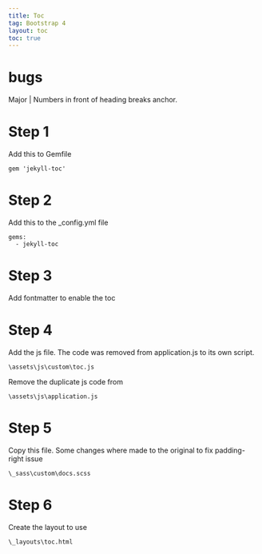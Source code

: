 ```yaml
---
title: Toc
tag: Bootstrap 4
layout: toc
toc: true
---
```


# bugs
Major | Numbers in front of heading breaks anchor.

# Step 1

Add this to Gemfile

~~~
gem 'jekyll-toc'
~~~

# Step 2

Add this to the _config.yml file

~~~
gems:
  - jekyll-toc
~~~

# Step 3

Add fontmatter to enable the toc

# Step 4

Add the js file. The code was removed from application.js to its own script.

~~~
\assets\js\custom\toc.js
~~~

Remove the duplicate js code from

~~~
\assets\js\application.js
~~~

# Step 5

Copy this file. Some changes where made to the original to fix padding-right issue

~~~
\_sass\custom\docs.scss
~~~

# Step 6

Create the layout to use

~~~
\_layouts\toc.html
~~~
